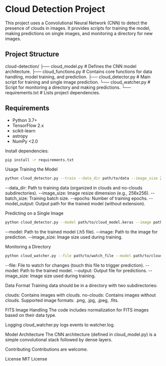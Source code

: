 # Cloud Detection Project

This project uses a Convolutional Neural Network (CNN) to detect the presence of clouds in images. It provides scripts for training the model, making predictions on single images, and monitoring a directory for new images.

## Project Structure

cloud-detection/
├── cloud_model.py      # Defines the CNN model architecture.
├── cloud_functions.py  # Contains core functions for data handling, model training, and prediction.
├── cloud_detector.py   # Main script for training and single image prediction.
└── cloud_watcher.py    # Script for monitoring a directory and making predictions.
└── requirements.txt    # Lists project dependencies.

## Requirements

*   Python 3.7+
*   TensorFlow 2.x
*   scikit-learn
*   astropy
*   NumPy <2.0

Install dependencies:
```bash
pip install -r requirements.txt
```
Usage
Training the Model

```bash
python cloud_detector.py --train --data_dir path/to/data --image_size 256 --batch_size 32 --epochs 30 --model_output cloud_model
```
--data_dir: Path to training data (organized in clouds and no-clouds subdirectories).
--image_size: Image resize dimension (e.g., 256x256).
--batch_size: Training batch size.
--epochs: Number of training epochs.
--model_output: Output path for the trained model (without extension).

Predicting on a Single Image
```bash
python cloud_detector.py --model path/to/cloud_model.keras --image path/to/image.jpg --image_size 256
```
--model: Path to the trained model (.h5 file).
--image: Path to the image for prediction.
--image_size: Image size used during training.

Monitoring a Directory

```bash
python cloud_watcher.py --file path/to/watch_file --model path/to/cloud_model.keras --output predictions.txt --image_size 256
```
--file: File to watch for changes (touch this file to trigger prediction).
--model: Path to the trained model.
--output: Output file for predictions.
--image_size: Image size used during training.

Data Format
Training data should be in a directory with two subdirectories:

clouds: Contains images with clouds.
no-clouds: Contains images without clouds.
Supported image formats: .png, .jpg, .jpeg, .fits.

FITS Image Handling
The code includes normalization for FITS images based on their data type.

Logging
cloud_watcher.py logs events to watcher.log.

Model Architecture
The CNN architecture (defined in cloud_model.py) is a simple convolutional stack followed by dense layers.

Contributing
Contributions are welcome.

License
MIT License
